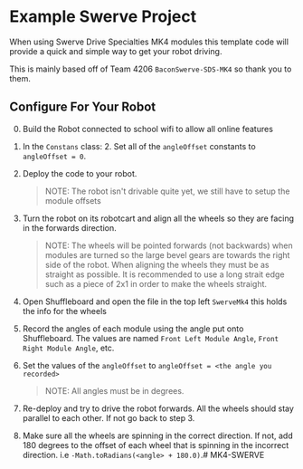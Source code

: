 # Example Swerve Project

When using Swerve Drive Specialties MK4 modules this template code will provide a quick and simple way to get your robot driving.

This is mainly based off of Team 4206 `BaconSwerve-SDS-MK4` so thank you to them.


## Configure For Your Robot

0. Build the Robot connected to school wifi to allow all online features

1. In the `Constans` class:
    2. Set all of the `angleOffset` constants to `angleOffset = 0`.

2. Deploy the code to your robot.
    > NOTE: The robot isn't drivable quite yet, we still have to setup the module offsets

3. Turn the robot on its robotcart and align all the wheels so they are facing in the forwards direction.
    > NOTE: The wheels will be pointed forwards (not backwards) when modules are turned so the large bevel gears are towards the right side of the robot. When aligning the wheels they must be as straight as possible. It is recommended to use a long strait edge such as a piece of 2x1 in order to make the wheels straight.

4. Open Shuffleboard and open the file in the top left `SwerveMk4` this holds the info for the wheels

5. Record the angles of each module using the angle put onto Shuffleboard. The values are named
    `Front Left Module Angle`, `Front Right Module Angle`, etc.

6. Set the values of the `angleOffset` to `angleOffset = <the angle you recorded>`
    > NOTE: All angles must be in degrees.

7. Re-deploy and try to drive the robot forwards. All the wheels should stay parallel to each other. If not go back to
    step 3.

8. Make sure all the wheels are spinning in the correct direction. If not, add 180 degrees to the offset of each wheel
    that is spinning in the incorrect direction. i.e `-Math.toRadians(<angle> + 180.0)`.#   M K 4 - S W E R V E 
 
 